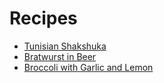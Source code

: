 # Recipes

-   [Tunisian Shakshuka](https://jlambdev.github.io/docs/shakshuka)
-   [Bratwurst in Beer](https://jlambdev.github.io/docs/beerbratwurst)
-   [Broccoli with Garlic and Lemon](https://jlambdev.github.io/docs/broccoligarliclemon)
